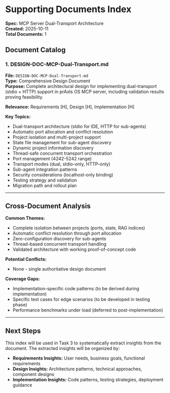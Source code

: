 # Supporting Documents Index

**Spec:** MCP Server Dual-Transport Architecture  
**Created:** 2025-10-11  
**Total Documents:** 1

## Document Catalog

### 1. DESIGN-DOC-MCP-Dual-Transport.md

**File:** `DESIGN-DOC-MCP-Dual-Transport.md`  
**Type:** Comprehensive Design Document  
**Purpose:** Complete architectural design for implementing dual-transport (stdio + HTTP) support in prAxIs OS MCP server, including validation results proving feasibility.

**Relevance:** Requirements [H], Design [H], Implementation [H]

**Key Topics:**
- Dual-transport architecture (stdio for IDE, HTTP for sub-agents)
- Automatic port allocation and conflict resolution
- Project isolation and multi-project support
- State file management for sub-agent discovery
- Dynamic project information discovery
- Thread-safe concurrent transport orchestration
- Port management (4242-5242 range)
- Transport modes (dual, stdio-only, HTTP-only)
- Sub-agent integration patterns
- Security considerations (localhost-only binding)
- Testing strategy and validation
- Migration path and rollout plan

---

## Cross-Document Analysis

**Common Themes:**
- Complete isolation between projects (ports, state, RAG indices)
- Automatic conflict resolution through port allocation
- Zero-configuration discovery for sub-agents
- Thread-based concurrent transport handling
- Validated architecture with working proof-of-concept code

**Potential Conflicts:**
- None - single authoritative design document

**Coverage Gaps:**
- Implementation-specific code patterns (to be derived during implementation)
- Specific test cases for edge scenarios (to be developed in testing phase)
- Performance benchmarks under load (deferred to post-implementation)

---

## Next Steps

This index will be used in Task 3 to systematically extract insights from the document. The extracted insights will be organized by:
- **Requirements Insights:** User needs, business goals, functional requirements
- **Design Insights:** Architecture patterns, technical approaches, component designs
- **Implementation Insights:** Code patterns, testing strategies, deployment guidance

